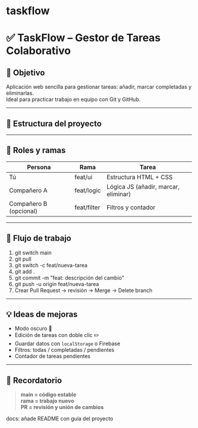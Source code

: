 # taskflow

# ✅ TaskFlow – Gestor de Tareas Colaborativo

## 🎯 Objetivo
Aplicación web sencilla para gestionar tareas: añadir, marcar completadas y eliminarlas.  
Ideal para practicar trabajo en equipo con Git y GitHub.

---

## 🧱 Estructura del proyecto


---

## 👥 Roles y ramas
| Persona | Rama | Tarea |
|----------|------|--------|
| Tú | feat/ui | Estructura HTML + CSS |
| Compañero A | feat/logic | Lógica JS (añadir, marcar, eliminar) |
| Compañero B (opcional) | feat/filter | Filtros y contador |

---

## 🚀 Flujo de trabajo
1. git switch main  
2. git pull  
3. git switch -c feat/nueva-tarea  
4. git add .  
5. git commit -m "feat: descripción del cambio"  
6. git push -u origin feat/nueva-tarea  
7. Crear Pull Request → revisión → Merge → Delete branch

---

## 💡 Ideas de mejoras
- Modo oscuro 🌙  
- Edición de tareas con doble clic ✏️  
- Guardar datos con `localStorage` o Firebase  
- Filtros: todas / completadas / pendientes  
- Contador de tareas pendientes  

---

## 🧠 Recordatorio
> **main = código estable**  
> **rama = trabajo nuevo**  
> **PR = revisión y unión de cambios**

docs: añade README con guía del proyecto
